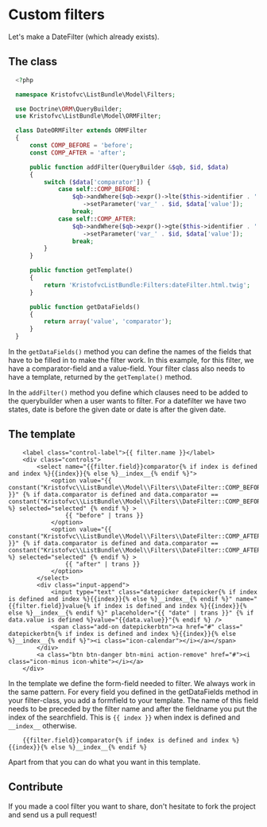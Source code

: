 Custom filters
==============

Let's make a DateFilter (which already exists).

## The class

```php
  <?php

  namespace Kristofvc\ListBundle\Model\Filters;

  use Doctrine\ORM\QueryBuilder;
  use Kristofvc\ListBundle\Model\ORMFilter;

  class DateORMFilter extends ORMFilter
  {
      const COMP_BEFORE = 'before';
      const COMP_AFTER = 'after';

      public function addFilter(QueryBuilder &$qb, $id, $data)
      {
          switch ($data['comparator']) {
              case self::COMP_BEFORE:
                  $qb->andWhere($qb->expr()->lte($this->identifier . '.' . $this->field, ':var_' . $id))
                     ->setParameter('var_' . $id, $data['value']);
                  break;
              case self::COMP_AFTER:
                  $qb->andWhere($qb->expr()->gte($this->identifier . '.' . $this->field, ':var_' . $id))
                     ->setParameter('var_' . $id, $data['value']);
                  break;
          }
      }

      public function getTemplate()
      {
          return 'KristofvcListBundle:Filters:dateFilter.html.twig';
      }

      public function getDataFields()
      {
          return array('value', 'comparator');
      }
  }
```

In the ```getDataFields()``` method you can define the names of the fields that have to be filled in to make the filter work.
In this example, for this filter, we have a comparator-field and a value-field. 
Your filter class also needs to have a template, returned by the ```getTemplate()``` method. 

In the ```addFilter()``` method you define which clauses need to be added to the querybuilder when a user wants to filter.
For a datefilter we have two states, date is before the given date or date is after the given date.

## The template

```twig
    <label class="control-label">{{ filter.name }}</label>
    <div class="controls">
        <select name="{{filter.field}}comparator{% if index is defined and index %}{{index}}{% else %}__index__{% endif %}">
            <option value="{{ constant("Kristofvc\\ListBundle\\Model\\Filters\\DateFilter::COMP_BEFORE") }}" {% if data.comparator is defined and data.comparator == constant("Kristofvc\\ListBundle\\Model\\Filters\\DateFilter::COMP_BEFORE") %} selected="selected" {% endif %} >
                {{ "before" | trans }}
            </option>
            <option value="{{ constant("Kristofvc\\ListBundle\\Model\\Filters\\DateFilter::COMP_AFTER") }}" {% if data.comparator is defined and data.comparator == constant("Kristofvc\\ListBundle\\Model\\Filters\\DateFilter::COMP_AFTER") %} selected="selected" {% endif %} >
                {{ "after" | trans }}
            </option>
        </select>
        <div class="input-append">
            <input type="text" class="datepicker datepicker{% if index is defined and index %}{{index}}{% else %}__index__{% endif %}" name="{{filter.field}}value{% if index is defined and index %}{{index}}{% else %}__index__{% endif %}" placeholder="{{ "date" | trans }}" {% if data.value is defined %}value="{{data.value}}"{% endif %} />
            <span class="add-on datepickerbtn"><a href="#" class=" datepickerbtn{% if index is defined and index %}{{index}}{% else %}__index__{% endif %}"><i class="icon-calendar"></i></a></span>
        </div>    
        <a class="btn btn-danger btn-mini action-remove" href="#"><i class="icon-minus icon-white"></i></a>
    </div> 
```

In the template we define the form-field needed to filter. We always work in the same pattern. For every field you defined in the getDataFields method in your filter-class, you add a formfield to your template.
The name of this field needs to be preceded by the filter name and after the fieldname you put the index of the searchfield. This is ```{{ index }}``` when index is defined and ```__index__``` otherwise.

```twig
    {{filter.field}}comparator{% if index is defined and index %}{{index}}{% else %}__index__{% endif %}
```

Apart from that you can do what you want in this template. 

## Contribute

If you made a cool filter you want to share, don't hesitate to fork the project and send us a pull request!
